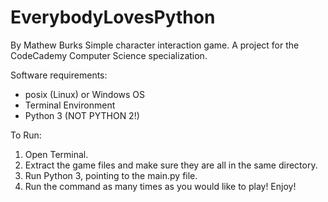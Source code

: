 # EverybodyLovesPython
By Mathew Burks
Simple character interaction game.
A project for the CodeCademy Computer Science specialization.

Software requirements:
- posix (Linux) or Windows OS
- Terminal Environment
- Python 3 (NOT PYTHON 2!)

To Run:
1. Open Terminal.
2. Extract the game files and make sure they are all in the same directory.
3. Run Python 3, pointing to the main.py file.
4. Run the command as many times as you would like to play! Enjoy!
